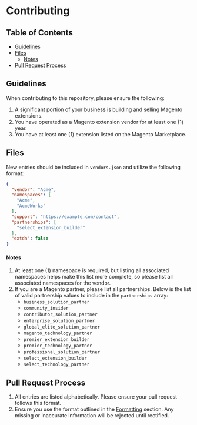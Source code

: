 # Contributing

## Table of Contents

- [Guidelines](#guidelines)
- [Files](#files)
  + [Notes](#notes)
- [Pull Request Process](#pull-request-process)

## Guidelines

When contributing to this repository, please ensure the following:

1. A significant portion of your business is building and selling Magento extensions.
2. You have operated as a Magento extension vendor for at least one (1) year.
3. You have at least one (1) extension listed on the Magento Marketplace.

## Files

New entries should be included in `vendors.json` and utilize the following format:

```json
{
  "vendor": "Acme",
  "namespaces": [
    "Acme",
    "AcmeWorks"
  ],
  "support": "https://example.com/contact",
  "partnerships": [
    "select_extension_builder"
  ],
  "extdn": false
}
```

#### Notes

1. At least one (1) namespace is required, but listing all associated namespaces helps
   make this list more complete, so please list all associated namespaces for the vendor.
2. If you are a Magento partner, please list all partnerships. Below is the list of valid
   partnership values to include in the `partnerships` array:
    - `business_solution_partner`
    - `community_insider`
    - `contributor_solution_partner`
    - `enterprise_solution_partner`
    - `global_elite_solution_partner`
    - `magento_technology_partner`
    - `premier_extension_builder`
    - `premier_technology_partner`
    - `professional_solution_partner`
    - `select_extension_builder`
    - `select_technology_partner`

## Pull Request Process

1. All entries are listed alphabetically. Please ensure your pull request follows
   this format.
2. Ensure you use the format outlined in the [Formatting](#formatting) section. Any
   missing or inaccurate information will be rejected until rectified.
